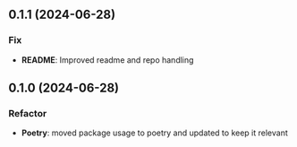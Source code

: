 ## 0.1.1 (2024-06-28)

### Fix

- **README**: Improved readme and repo handling

## 0.1.0 (2024-06-28)

### Refactor

- **Poetry**: moved package usage to poetry and updated to keep it relevant
